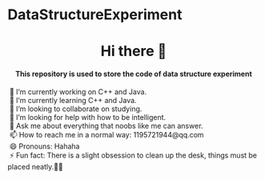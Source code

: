 # DataStructureExperiment
<div style="text-align: center">
                    <h1>Hi there 👋</h1>
                    <h4>This repository is used to store the code of data structure experiment</h2>
                </div>
                &nbsp;🔭 I’m currently working on C++ and Java.<br>
                &nbsp;🌱 I’m currently learning C++ and Java.<br>
                &nbsp;👯 I’m looking to collaborate on studying.<br>
                &nbsp;🤔 I’m looking for help with how to be intelligent.<br>
                &nbsp;💬 Ask me about everything that noobs like me can answer.<br>
                &nbsp;📫 How to reach me in a normal way: 1195721944@qq.com<br>
                &nbsp;😄 Pronouns: Hahaha<br>
                &nbsp;⚡ Fun fact: There is a slight obsession to clean up the desk, things must be placed neatly.🤷‍♂️<br><br>
                <div style="text-align: center">
